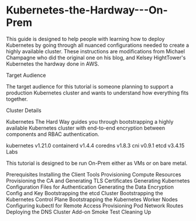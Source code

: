 # Kubernetes-the-Hardway---On-Prem

This guide is designed to help people with learning how to deploy Kubernetes by going through all nuanced configurations needed to create a highly available cluster.  These instructions are modifications from Michael Champagne who did the original one on his blog, and Kelsey HightTower's Kubernetes the hardway done in AWS.

Target Audience

The target audience for this tutorial is someone planning to support a production Kubernetes cluster and wants to understand how everything fits together.

Cluster Details

Kubernetes The Hard Way guides you through bootstrapping a highly available Kubernetes cluster with end-to-end encryption between components and RBAC authentication.

kubernetes v1.21.0
containerd v1.4.4
coredns v1.8.3
cni v0.9.1
etcd v3.4.15
Labs

This tutorial is designed to be run On-Prem either as VMs or on bare metal. 

Prerequisites
Installing the Client Tools
Provisioning Compute Resources
Provisioning the CA and Generating TLS Certificates
Generating Kubernetes Configuration Files for Authentication
Generating the Data Encryption Config and Key
Bootstrapping the etcd Cluster
Bootstrapping the Kubernetes Control Plane
Bootstrapping the Kubernetes Worker Nodes
Configuring kubectl for Remote Access
Provisioning Pod Network Routes
Deploying the DNS Cluster Add-on
Smoke Test
Cleaning Up